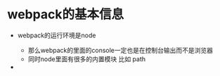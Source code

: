 # webpack的基本信息

* webpack的运行环境是node
    - 那么webpack的里面的console一定也是在控制台输出而不是浏览器
    - 同时node里面有很多的内置模块 比如 path

* 